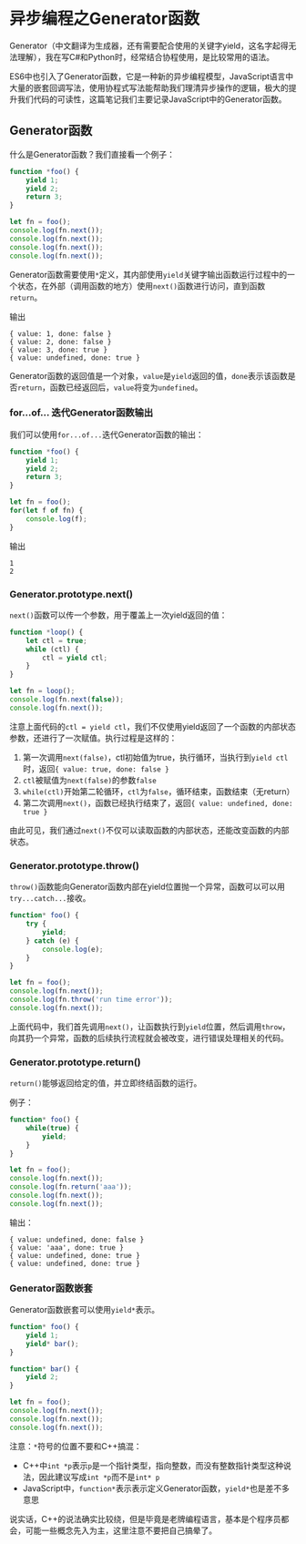# 异步编程之Generator函数

Generator（中文翻译为生成器，还有需要配合使用的关键字yield，这名字起得无法理解），我在写C#和Python时，经常结合协程使用，是比较常用的语法。

ES6中也引入了Generator函数，它是一种新的异步编程模型，JavaScript语言中大量的嵌套回调写法，使用协程式写法能帮助我们理清异步操作的逻辑，极大的提升我们代码的可读性，这篇笔记我们主要记录JavaScript中的Generator函数。

## Generator函数

什么是Generator函数？我们直接看一个例子：

```javascript
function *foo() {
    yield 1;
    yield 2;
    return 3;
}

let fn = foo();
console.log(fn.next());
console.log(fn.next());
console.log(fn.next());
console.log(fn.next());
```

Generator函数需要使用`*`定义，其内部使用`yield`关键字输出函数运行过程中的一个状态，在外部（调用函数的地方）使用`next()`函数进行访问，直到函数`return`。

输出
```
{ value: 1, done: false }
{ value: 2, done: false }
{ value: 3, done: true }
{ value: undefined, done: true }
```

Generator函数的返回值是一个对象，`value`是`yield`返回的值，`done`表示该函数是否`return`，函数已经返回后，`value`将变为`undefined`。

### for...of... 迭代Generator函数输出

我们可以使用`for...of...`迭代Generator函数的输出：

```javascript
function *foo() {
    yield 1;
    yield 2;
    return 3;
}

let fn = foo();
for(let f of fn) {
    console.log(f);
}
```

输出
```
1
2
```

### Generator.prototype.next()

`next()`函数可以传一个参数，用于覆盖上一次yield返回的值：

```javascript
function *loop() {
    let ctl = true;
    while (ctl) {
        ctl = yield ctl;
    }
}

let fn = loop();
console.log(fn.next(false));
console.log(fn.next());
```

注意上面代码的`ctl = yield ctl`，我们不仅使用yield返回了一个函数的内部状态参数，还进行了一次赋值。执行过程是这样的：

1. 第一次调用`next(false)`，ctl初始值为true，执行循环，当执行到`yield ctl`时，返回`{ value: true, done: false }`
2. `ctl`被赋值为`next(false)`的参数`false`
3. `while(ctl)`开始第二轮循环，`ctl`为`false`，循环结束，函数结束（无return）
4. 第二次调用`next()`，函数已经执行结束了，返回`{ value: undefined, done: true }`

由此可见，我们通过`next()`不仅可以读取函数的内部状态，还能改变函数的内部状态。

### Generator.prototype.throw()

`throw()`函数能向Generator函数内部在yield位置抛一个异常，函数可以可以用`try...catch...`接收。

```javascript
function* foo() {
    try {
        yield;
    } catch (e) {
        console.log(e);
    }
}

let fn = foo();
console.log(fn.next());
console.log(fn.throw('run time error'));
console.log(fn.next());
```

上面代码中，我们首先调用`next()`，让函数执行到`yield`位置，然后调用`throw`，向其扔一个异常，函数的后续执行流程就会被改变，进行错误处理相关的代码。

### Generator.prototype.return()

`return()`能够返回给定的值，并立即终结函数的运行。

例子：
```javascript
function* foo() {
    while(true) {
        yield;
    }
}

let fn = foo();
console.log(fn.next());
console.log(fn.return('aaa'));
console.log(fn.next());
console.log(fn.next());
```

输出：
```
{ value: undefined, done: false }
{ value: 'aaa', done: true }
{ value: undefined, done: true }
{ value: undefined, done: true }
```

### Generator函数嵌套

Generator函数嵌套可以使用`yield*`表示。

```javascript
function* foo() {
    yield 1;
    yield* bar();
}

function* bar() {
    yield 2;
}

let fn = foo();
console.log(fn.next());
console.log(fn.next());
console.log(fn.next());
```

注意：`*`符号的位置不要和C++搞混：

* C++中`int *p`表示`p`是一个指针类型，指向整数，而没有整数指针类型这种说法，因此建议写成`int *p`而不是`int* p`
* JavaScript中，`function*`表示表示定义Generator函数，`yield*`也是差不多意思

说实话，C++的说法确实比较绕，但是毕竟是老牌编程语言，基本是个程序员都会，可能一些概念先入为主，这里注意不要把自己搞晕了。
